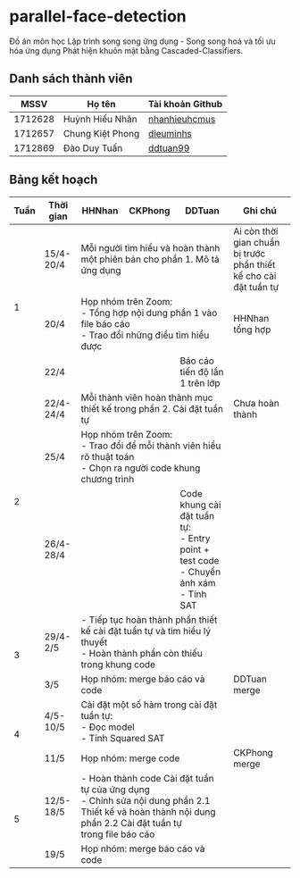 # parallel-face-detection

Đồ án môn học Lập trình song song ứng dụng - Song song hoá và tối ưu hóa ứng dụng Phát hiện khuôn mặt bằng Cascaded-Classifiers.

## Danh sách thành viên

| MSSV | Họ tên | Tài khoản Github |
| --- | --- | --- |
| 1712628 | Huỳnh Hiếu Nhân | [nhanhieuhcmus](https://github.com/nhanhieuhcmus) |
| 1712657 | Chung Kiệt Phong | [dieuminhs](https://github.com/dieuminhs) |
| 1712869 | Đào Duy Tuấn | [ddtuan99](https://github.com/ddtuan99) |

## Bảng kết hoạch

<table>
<thead>
  <tr>
    <th>Tuần</th>
    <th>Thời gian</th>
    <th>HHNhan</th>
    <th>CKPhong</th>
    <th>DDTuan</th>
    <th>Ghi chú</th>
  </tr>
</thead>
<tbody>
  <tr>
    <td rowspan="3">1</td>
    <td>15/4-20/4</td>
    <td colspan="3">Mỗi người tìm hiểu và hoàn thành một phiên bản cho phần 1. Mô tả ứng dụng</td>
    <td>Ai còn thời gian chuẩn bị trước phần thiết kế cho cài đặt tuần tự</td>
  </tr>
  <tr>
    <td>20/4</td>
    <td colspan="3">Họp nhóm trên Zoom:<br>- Tổng hợp nội dung phần 1 vào file báo cáo<br>- Trao đổi những điều tìm hiểu được</td>
    <td>HHNhan tổng hợp</td>
  </tr>
  <tr>
    <td>22/4</td>
    <td></td>
    <td></td>
    <td>Báo cáo tiến độ lần 1 trên lớp</td>
    <td></td>
  </tr>
  <tr>
    <td rowspan="3">2</td>
    <td>22/4-24/4</td>
    <td colspan="3">Mỗi thành viên hoàn thành mục thiết kế trong phần 2. Cài đặt tuần tự</td>
    <td>Chưa hoàn thành</td>
  </tr>
  <tr>
    <td>25/4</td>
    <td colspan="3">Họp nhóm trên Zoom:<br>- Trao đổi để mỗi thành viên hiểu rõ thuật toán<br>- Chọn ra người code khung chương trình</td>
    <td></td>
  </tr>
  <tr>
    <td>26/4-28/4</td>
    <td></td>
    <td></td>
    <td>Code khung cài đặt tuần tự:<br>- Entry point + test code<br>- Chuyển ảnh xám<br>- Tính SAT</td>
    <td></td>
  </tr>
  <tr>
    <td rowspan="2">3</td>
    <td>29/4-2/5</td>
    <td colspan="3">- Tiếp tục hoàn thành phần thiết kế cài đặt tuần tự và tìm hiểu lý thuyết<br>- Hoàn thành phần còn thiếu trong khung code</td>
    <td></td>
  </tr>
  <tr>
    <td>3/5</td>
    <td colspan="3">Họp nhóm: merge báo cáo và code</td>
    <td>DDTuan merge</td>
  </tr>
  <tr>
    <td rowspan="2">4</td>
    <td>4/5-10/5</td>
    <td colspan="3">Cài đặt một số hàm trong cài đặt tuần tự:<br>- Đọc model<br>- Tính Squared SAT</td>
    <td></td>
  </tr>
  <tr>
    <td>11/5</td>
    <td colspan="3">Họp nhóm: merge code</td>
    <td>CKPhong merge</td>
  </tr>
  <tr>
    <td rowspan="2">5</td>
    <td>12/5-18/5</td>
    <td colspan="3">- Hoàn thành code Cài đặt tuần tự của ứng dụng<br>- Chỉnh sửa nội dung phần 2.1 Thiết kế và hoàn thành nội dung phần 2.2 Cài đặt tuần tự <br>trong file báo cáo</td>
    <td></td>
  </tr>
  <tr>
    <td>19/5<br></td>
    <td colspan="3">Họp nhóm: merge báo cáo và code</td>
    <td></td>
  </tr>
</tbody>
</table>
